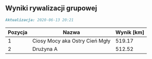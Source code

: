 ## Wyniki rywalizacji grupowej

```markdown
Aktualizacja: 2020-06-13 20:21
```

Pozycja | Nazwa | Wynik [km] |
------------ | -------------  | -------------
 1 |Ciosy Mocy aka Ostry Cień Mgły | 519.17 
 2 |Drużyna A | 512.52